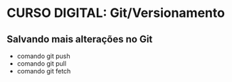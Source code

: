 # CURSO DIGITAL: Git/Versionamento

## Salvando mais alterações no Git

* comando git push
* comando git pull
* comando git fetch
